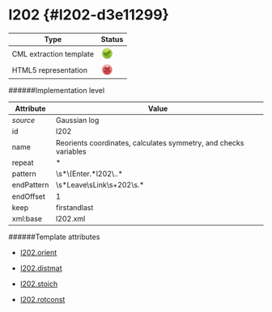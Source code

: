 # l202 {#l202-d3e11299}


| Type                                                                                                                                                | Status                                                                                                                                              |
|----|----|
| CML extraction template                                                                                                                             | ![](/imgs/Total.png)                                                                                                                                |
| HTML5 representation                                                                                                                                | ![](/imgs/None.png)                                                                                                                                 |

######Implementation level

| Attribute                                                                                                                                           | Value                                                                                                                                               |
|----|----|
| *source*                                                                                                                                            | Gaussian log                                                                                                                                        |
| id                                                                                                                                                  | l202                                                                                                                                                |
| name                                                                                                                                                | Reorients coordinates, calculates symmetry, and checks variables                                                                                    |
| repeat                                                                                                                                              | \*                                                                                                                                                  |
| pattern                                                                                                                                             | \\s\*\\(Enter.\*l202\\..\*                                                                                                                          |
| endPattern                                                                                                                                          | \\s\*Leave\\sLink\\s+202\\s.\*                                                                                                                      |
| endOffset                                                                                                                                           | 1                                                                                                                                                   |
| keep                                                                                                                                                | firstandlast                                                                                                                                        |
| xml:base                                                                                                                                            | l202.xml                                                                                                                                            |

######Template attributes

-   [l202.orient](/out/md/cml/gaussian_log/l202.orient-d3e11303.md)

<!-- -->

-   [l202.distmat](/out/md/cml/gaussian_log/l202.distmat-d3e11421.md)

<!-- -->

-   [l202.stoich](/out/md/cml/gaussian_log/l202.stoich-d3e11494.md)

<!-- -->

-   [l202.rotconst](/out/md/cml/gaussian_log/l202.rotconst-d3e11559.md)


